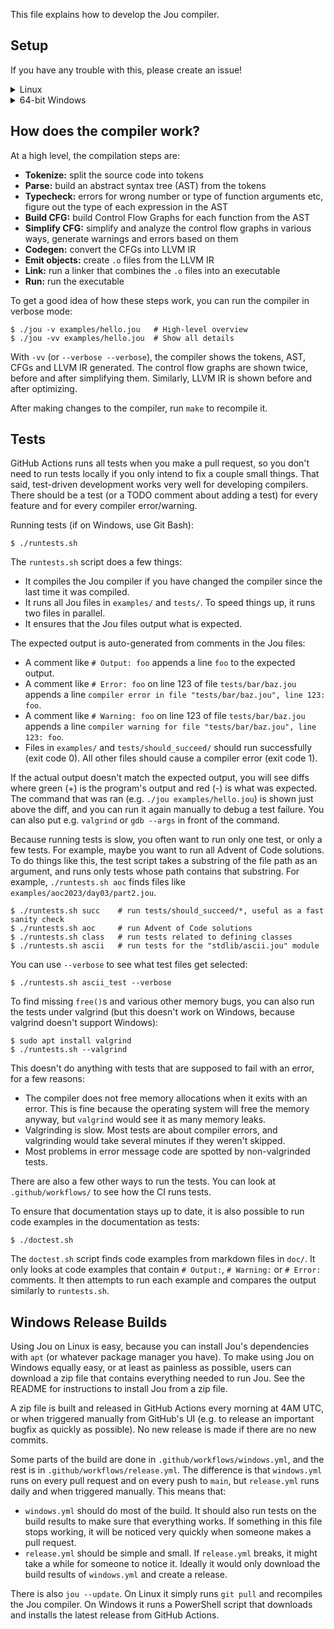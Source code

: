 This file explains how to develop the Jou compiler.


## Setup

If you have any trouble with this, please create an issue!

<details> <summary>Linux</summary>

Following the [instructions in the README](README.md#setup) is enough.

</details>

<details> <summary>64-bit Windows</summary>

1. Download and install Git from [Git's website](https://git-scm.com/download/win) if you don't have it already.
2. Open Git Bash from the start menu.
    **You must use Git Bash** for running bash scripts such as `windows_setup.sh` and `runtests.sh`.
3. Clone the project with the command prompt:
    ```
    cd Desktop
    git clone https://github.com/Akuli/jou
    ```
    You can put the project anywhere. The above command places it on the desktop.
4. Run a script that does the rest of the setup for you:
    ```
    cd jou
    ./windows_setup.sh
    ```
    If you have a slow internet connection
    and it takes a long time for `windows_setup.sh` to download mingw64,
    you can instead run `./windows_setup.sh --small`.
    This way it uses `mingw64-small.zip`,
    which is just like the usual mingw64, but with many large files deleted to make it smaller.
    I created it locally on my computer.
    If you don't want to trust it, you can run `windows_setup.sh` without `--small`
    or look at how `.github/workflows/windows.yml` compares `mingw64-small.zip` to the original `mingw64.zip`.
5. Compile Jou:
    ```
    source activate
    mingw32-make
    ```
    The `source activate` command adds `C:\Users\YourName\Desktop\jou\mingw64\bin` to your PATH,
    where `C:\Users\YourName\Desktop` is the folder where you cloned Jou.
    If you don't want to run it every time you open a Git Bash window to work on Jou,
    you can instead add it to your PATH permanently with Control Panel.
    When you run `mingw32-make` for the first time, it [bootstraps Jou from Git history](README.md#bootstrapping).
6. Compile and run hello world:
    ```
    ./jou.exe examples/hello.jou
    ```
    You should see `Hello World` printed.
    If you instead get errors about missing DLL files, run `source activate` first.
    The Jou compiler depends on DLLs in `mingw64\bin`,
    so `mingw64\bin` must be in PATH when running it.
7. Run tests:
    ```
    ./runtests.sh
    ```

</details>


## How does the compiler work?

At a high level, the compilation steps are:
- **Tokenize:** split the source code into tokens
- **Parse:** build an abstract syntax tree (AST) from the tokens
- **Typecheck:** errors for wrong number or type of function arguments etc, figure out the type of each expression in the AST
- **Build CFG:** build Control Flow Graphs for each function from the AST
- **Simplify CFG:** simplify and analyze the control flow graphs in various ways, generate warnings and errors based on them
- **Codegen:** convert the CFGs into LLVM IR
- **Emit objects:** create `.o` files from the LLVM IR
- **Link:** run a linker that combines the `.o` files into an executable
- **Run:** run the executable

To get a good idea of how these steps work,
you can run the compiler in verbose mode:

```
$ ./jou -v examples/hello.jou   # High-level overview
$ ./jou -vv examples/hello.jou  # Show all details
```

With `-vv` (or `--verbose --verbose`), the compiler shows
the tokens, AST, CFGs and LLVM IR generated.
The control flow graphs are shown twice, before and after simplifying them.
Similarly, LLVM IR is shown before and after optimizing.

After making changes to the compiler, run `make` to recompile it.


## Tests

GitHub Actions runs all tests when you make a pull request,
so you don't need to run tests locally if you only intend to fix a couple small things.
That said, test-driven development works very well for developing compilers.
There should be a test (or a TODO comment about adding a test)
for every feature and for every compiler error/warning.

Running tests (if on Windows, use Git Bash):

```
$ ./runtests.sh
```

The `runtests.sh` script does a few things:
- It compiles the Jou compiler if you have changed the compiler since the last time it was compiled.
- It runs all Jou files in `examples/` and `tests/`. To speed things up, it runs two files in parallel.
- It ensures that the Jou files output what is expected.

The expected output is auto-generated from comments in the Jou files:

- A comment like `# Output: foo` appends a line `foo` to the expected output.
- A comment like `# Error: foo` on line 123 of file `tests/bar/baz.jou` appends a line
    `compiler error in file "tests/bar/baz.jou", line 123: foo`.
- A comment like `# Warning: foo` on line 123 of file `tests/bar/baz.jou` appends a line
    `compiler warning for file "tests/bar/baz.jou", line 123: foo`.
- Files in `examples/` and `tests/should_succeed/` should run successfully (exit code 0).
    All other files should cause a compiler error (exit code 1).

If the actual output doesn't match the expected output, you will see diffs where
green (+) is the program's output and red (-) is what was expected.
The command that was ran (e.g. `./jou examples/hello.jou`) is shown just above the diff,
and you can run it again manually to debug a test failure.
You can also put e.g. `valgrind` or `gdb --args` in front of the command.

Because running tests is slow, you often want to run only one test, or only a few tests.
For example, maybe you want to run all Advent of Code solutions.
To do things like this, the test script takes a substring of the file path as an argument,
and runs only tests whose path contains that substring.
For example, `./runtests.sh aoc` finds files like `examples/aoc2023/day03/part2.jou`.

```
$ ./runtests.sh succ    # run tests/should_succeed/*, useful as a fast sanity check
$ ./runtests.sh aoc     # run Advent of Code solutions
$ ./runtests.sh class   # run tests related to defining classes
$ ./runtests.sh ascii   # run tests for the "stdlib/ascii.jou" module
```

You can use `--verbose` to see what test files get selected:

```
$ ./runtests.sh ascii_test --verbose
```

To find missing `free()`s and various other memory bugs,
you can also run the tests under valgrind
(but this doesn't work on Windows, because valgrind doesn't support Windows):

```
$ sudo apt install valgrind
$ ./runtests.sh --valgrind
```

This doesn't do anything with tests that are supposed to fail with an error, for a few reasons:
- The compiler does not free memory allocations when it exits with an error.
    This is fine because the operating system will free the memory anyway,
    but `valgrind` would see it as many memory leaks.
- Valgrinding is slow. Most tests are about compiler errors,
    and valgrinding would take several minutes if they weren't skipped.
- Most problems in error message code are spotted by non-valgrinded tests.

There are also a few other ways to run the tests.
You can look at `.github/workflows/` to see how the CI runs tests.

To ensure that documentation stays up to date,
it is also possible to run code examples in the documentation as tests:

```
$ ./doctest.sh
```

The `doctest.sh` script finds code examples from markdown files in `doc/`.
It only looks at code examples that contain `# Output:`, `# Warning:` or `# Error:` comments.
It then attempts to run each example and compares the output similarly to `runtests.sh`.


## Windows Release Builds

Using Jou on Linux is easy,
because you can install Jou's dependencies with `apt` (or whatever package manager you have).
To make using Jou on Windows equally easy, or at least as painless as possible,
users can download a zip file that contains everything needed to run Jou.
See the README for instructions to install Jou from a zip file.

A zip file is built and released in GitHub Actions every morning at 4AM UTC,
or when triggered manually from GitHub's UI
(e.g. to release an important bugfix as quickly as possible).
No new release is made if there are no new commits.

Some parts of the build are done in `.github/workflows/windows.yml`,
and the rest is in `.github/workflows/release.yml`.
The difference is that `windows.yml` runs on every pull request and on every push to `main`,
but `release.yml` runs daily and when triggered manually.
This means that:
- `windows.yml` should do most of the build.
    It should also run tests on the build results to make sure that everything works.
    If something in this file stops working, it will be noticed very quickly when someone makes a pull request.
- `release.yml` should be simple and small.
    If `release.yml` breaks, it might take a while for someone to notice it.
    Ideally it would only download the build results of `windows.yml` and create a release.

There is also `jou --update`.
On Linux it simply runs `git pull` and recompiles the Jou compiler.
On Windows it runs a PowerShell script that downloads and installs the latest release from GitHub Actions.

